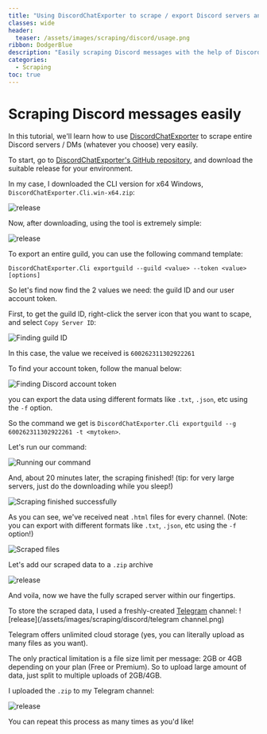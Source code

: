 ```yaml
---
title: "Using DiscordChatExporter to scrape / export Discord servers and DMs"
classes: wide
header:
  teaser: /assets/images/scraping/discord/usage.png
ribbon: DodgerBlue
description: "Easily scraping Discord messages with the help of DiscordChatExporter, an open-source tool"
categories:
  - Scraping
toc: true
---
```

# Scraping Discord messages easily

In this tutorial, we'll learn how to use [DiscordChatExporter](https://github.com/Tyrrrz/DiscordChatExporter) to scrape entire Discord servers / DMs (whatever you choose) very easily.

To start, go to [DiscordChatExporter's GitHub repository](https://github.com/Tyrrrz/DiscordChatExporter), and download the suitable release for your environment.

In my case, I downloaded the CLI version for x64 Windows, `DiscordChatExporter.Cli.win-x64.zip`:

![release](/assets/images/scraping/discord/release.png)

Now, after downloading, using the tool is extremely simple:

![release](/assets/images/scraping/discord/usage.png)

To export an entire guild, you can use the following command template:
```
DiscordChatExporter.Cli exportguild --guild <value> --token <value> [options]
```

So let's find now find the 2 values we need: the guild ID and our user account token.

First, to get the guild ID, right-click the server icon that you want to scape, and select `Copy Server ID`:

![Finding guild ID](/assets/images/scraping/discord/copyguild.png)

In this case, the value we received is `600262311302922261`

To find your account token, follow the manual below:

![Finding Discord account token](/assets/images/scraping/discord/findtoken.png)

you can export the data using different formats like `.txt`, `.json`, etc using the `-f` option.

So the command we get is `DiscordChatExporter.Cli exportguild --g 600262311302922261 -t <mytoken>`.


Let's run our command:

 ![Running our command](/assets/images/scraping/discord/scraping-cli.png)

And, about 20 minutes later, the scraping finished! (tip: for very large servers, just do the downloading while you sleep!)


 ![Scraping finished successfully](/assets/images/scraping/discord/success.png)
 
As you can see, we've received neat `.html` files for every channel. (Note: you can export with different formats like `.txt`, `.json`, etc using the `-f` option!)

 ![Scraped files](/assets/images/scraping/discord/files.png)

Let's add our scraped data to a `.zip` archive

 ![release](/assets/images/scraping/discord/addtoarchive.png)

 And voila, now we have the fully scraped server within our fingertips.

 To store the scraped data, I used a freshly-created [Telegram](https://web.telegram.org) channel:
![release](/assets/images/scraping/discord/telegram channel.png)

Telegram offers unlimited cloud storage (yes, you can literally upload as many files as you want).

The only practical limitation is a file size limit per message: 2GB or 4GB depending on your plan (Free or Premium). So to upload large amount of data, just split to multiple uploads of 2GB/4GB.


I uploaded the `.zip` to my Telegram channel:

 ![release](/assets/images/scraping/discord/upload.png)

 You can repeat this process as many times as you'd like!

 


